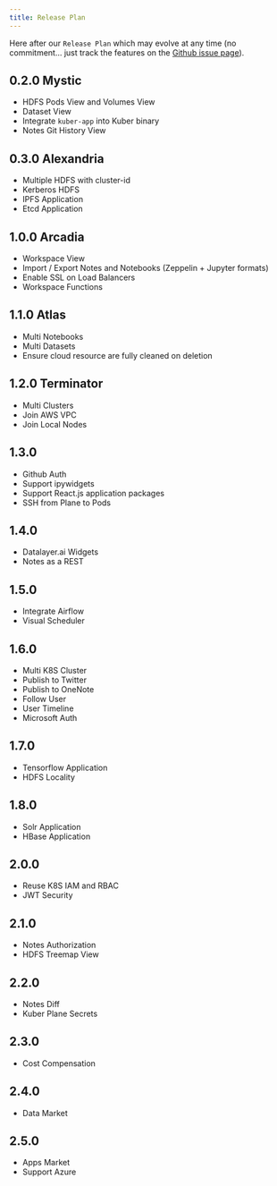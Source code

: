 ```yaml
---
title: Release Plan
---
```


Here after our `Release Plan` which may evolve at any time (no commitment... just track the features on the [Github issue page](https://github.com/datalayer/datalayer/issues)).

## 0.2.0 Mystic

+ HDFS Pods View and Volumes View
+ Dataset View
+ Integrate `kuber-app` into Kuber binary
+ Notes Git History View

## 0.3.0 Alexandria

+ Multiple HDFS with cluster-id
+ Kerberos HDFS
+ IPFS Application
+ Etcd Application

## 1.0.0 Arcadia

+ Workspace View
+ Import / Export Notes and Notebooks (Zeppelin + Jupyter formats)
+ Enable SSL on Load Balancers
+ Workspace Functions

## 1.1.0 Atlas

+ Multi Notebooks
+ Multi Datasets
+ Ensure cloud resource are fully cleaned on deletion

## 1.2.0 Terminator

+ Multi Clusters
+ Join AWS VPC
+ Join Local Nodes

## 1.3.0

+ Github Auth
+ Support ipywidgets
+ Support React.js application packages
+ SSH from Plane to Pods

## 1.4.0

+ Datalayer.ai Widgets
+ Notes as a REST

## 1.5.0

+ Integrate Airflow
+ Visual Scheduler

## 1.6.0

+ Multi K8S Cluster
+ Publish to Twitter
+ Publish to OneNote
+ Follow User
+ User Timeline
+ Microsoft Auth

## 1.7.0

+ Tensorflow Application
+ HDFS Locality

## 1.8.0

+ Solr Application
+ HBase Application

## 2.0.0

+ Reuse K8S IAM and RBAC
+ JWT Security

## 2.1.0

+ Notes Authorization
+ HDFS Treemap View

## 2.2.0

+ Notes Diff
+ Kuber Plane Secrets

## 2.3.0

+ Cost Compensation

## 2.4.0

+ Data Market

## 2.5.0

+ Apps Market
+ Support Azure

<!--
+ datalayer-contrib kubicorn branch (for AWS EIP address)
+ kuber create --name my-kuber --num-workers 3 --cloud aws --auth twitter - apps hdfs,spark,spitfire,kuber-plane
 + parameter description http://docs.datalayer.io/docs/kuber/ -> automatically clone the repo you give on the notebook with --repo...
+ Test lower case viper.BindPFlag("microsoftredirect", serverCmd.PersistentFlags().Lookup("microsoft-redirect"))? 
+ Reuse as much as possible of k8s-dashboard source code
+ Benchmark Performance
+ Golang check for SSL on HTTP request
+ Revisit this.xxx = window['xxx']
+ Support IPython Kernels
+ Jupyter Application
+ R (RStudio, Shiny and Sparklyr) Application
-->
